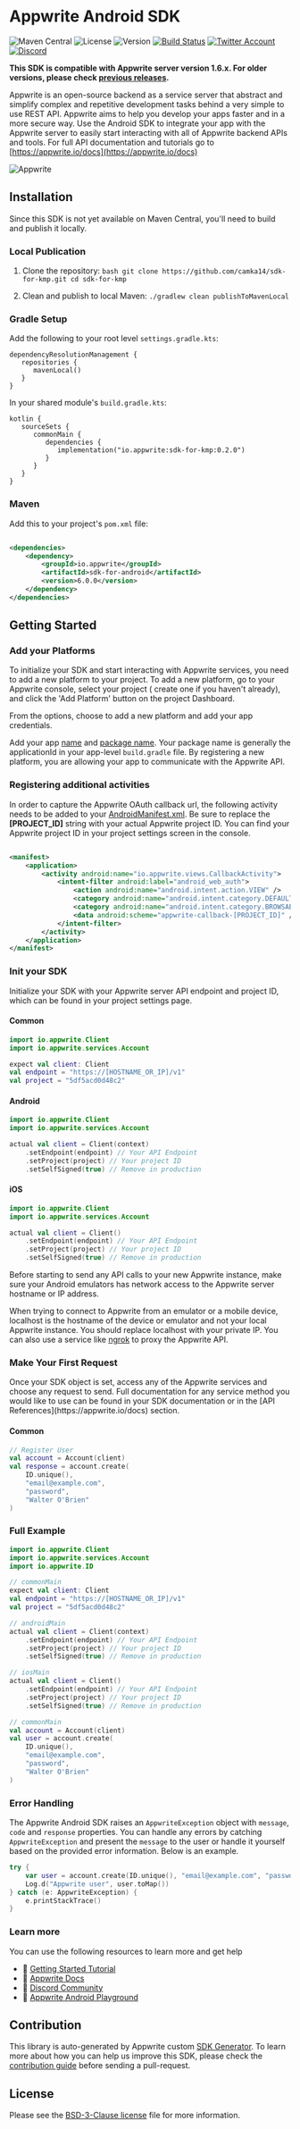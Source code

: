 # Appwrite Android SDK

![Maven Central](https://img.shields.io/maven-central/v/io.appwrite/sdk-for-android.svg?color=green&style=flat-square)
![License](https://img.shields.io/github/license/appwrite/sdk-for-android.svg?style=flat-square)
![Version](https://img.shields.io/badge/api%20version-1.6.0-blue.svg?style=flat-square)
[![Build Status](https://img.shields.io/travis/com/appwrite/sdk-generator?style=flat-square)](https://travis-ci.com/appwrite/sdk-generator)
[![Twitter Account](https://img.shields.io/twitter/follow/appwrite?color=00acee&label=twitter&style=flat-square)](https://twitter.com/appwrite)
[![Discord](https://img.shields.io/discord/564160730845151244?label=discord&style=flat-square)](https://appwrite.io/discord)

**This SDK is compatible with Appwrite server version 1.6.x. For older versions, please
check [previous releases](https://github.com/appwrite/sdk-for-android/releases).**

Appwrite is an open-source backend as a service server that abstract and simplify complex and
repetitive development tasks behind a very simple to use REST API. Appwrite aims to help you develop
your apps faster and in a more secure way. Use the Android SDK to integrate your app with the
Appwrite server to easily start interacting with all of Appwrite backend APIs and tools. For full
API documentation and tutorials go to [https://appwrite.io/docs](https://appwrite.io/docs)

![Appwrite](https://github.com/appwrite/appwrite/raw/main/public/images/github.png)

## Installation

Since this SDK is not yet available on Maven Central, you'll need to build and publish it
locally.

### Local Publication

1. Clone the repository:
   ```bash git clone https://github.com/camka14/sdk-for-kmp.git cd sdk-for-kmp ```

2. Clean and publish to local Maven:
    ```./gradlew clean publishToMavenLocal ```
### Gradle Setup
Add the following to your root level `settings.gradle.kts`:

```
dependencyResolutionManagement {
   repositories {
      mavenLocal()
   }
}
```

In your shared module's `build.gradle.kts`:

```
kotlin {
   sourceSets {
      commonMain {
         dependencies {
            implementation("io.appwrite:sdk-for-kmp:0.2.0")
         }
      }
   }
}
```

### Maven

Add this to your project's `pom.xml` file:

```xml

<dependencies>
    <dependency>
        <groupId>io.appwrite</groupId>
        <artifactId>sdk-for-android</artifactId>
        <version>6.0.0</version>
    </dependency>
</dependencies>
```

## Getting Started

### Add your Platforms

To initialize your SDK and start interacting with Appwrite services, you need to add a new
platform to your project. To add a new platform, go to your Appwrite console, select your project (
create one if you haven't already), and click the 'Add Platform' button on the project Dashboard.

From the options, choose to add a new platform and add your app credentials.

Add your app <u>name</u> and <u>package name</u>. Your package name is generally the applicationId
in your app-level `build.gradle` file. By registering a new platform, you are allowing your app to
communicate with the Appwrite API.

### Registering additional activities

In order to capture the Appwrite OAuth callback url, the following activity needs to be added to
your [AndroidManifest.xml](https://github.com/appwrite/playground-for-android/blob/master/app/src/main/AndroidManifest.xml).
Be sure to replace the **[PROJECT_ID]** string with your actual Appwrite project ID. You can find
your Appwrite project ID in your project settings screen in the console.

```xml

<manifest>
    <application>
        <activity android:name="io.appwrite.views.CallbackActivity">
            <intent-filter android:label="android_web_auth">
                <action android:name="android.intent.action.VIEW" />
                <category android:name="android.intent.category.DEFAULT" />
                <category android:name="android.intent.category.BROWSABLE" />
                <data android:scheme="appwrite-callback-[PROJECT_ID]" />
            </intent-filter>
        </activity>
    </application>
</manifest>
```

### Init your SDK

<p>Initialize your SDK with your Appwrite server API endpoint and project ID, which can be found in your project settings page.

#### Common

```kotlin
import io.appwrite.Client
import io.appwrite.services.Account

expect val client: Client
val endpoint = "https://[HOSTNAME_OR_IP]/v1"
val project = "5df5acd0d48c2"
```

#### Android

```kotlin
import io.appwrite.Client
import io.appwrite.services.Account

actual val client = Client(context)
    .setEndpoint(endpoint) // Your API Endpoint
    .setProject(project) // Your project ID
    .setSelfSigned(true) // Remove in production
```

#### iOS

```kotlin
import io.appwrite.Client
import io.appwrite.services.Account

actual val client = Client()
    .setEndpoint(endpoint) // Your API Endpoint
    .setProject(project) // Your project ID
    .setSelfSigned(true) // Remove in production
```

Before starting to send any API calls to your new Appwrite instance, make sure your Android
emulators has network access to the Appwrite server hostname or IP address.

When trying to connect to Appwrite from an emulator or a mobile device, localhost is the hostname of
the device or emulator and not your local Appwrite instance. You should replace localhost with your
private IP. You can also use a service like [ngrok](https://ngrok.com/) to proxy the Appwrite API.

### Make Your First Request

<p>Once your SDK object is set, access any of the Appwrite services and choose any request to send. Full documentation for any service method you would like to use can be found in your SDK documentation or in the [API References](https://appwrite.io/docs) section.

#### Common

```kotlin
// Register User
val account = Account(client)
val response = account.create(
    ID.unique(),
    "email@example.com",
    "password",
    "Walter O'Brien"
)
```

### Full Example

```kotlin
import io.appwrite.Client
import io.appwrite.services.Account
import io.appwrite.ID

// commonMain
expect val client: Client
val endpoint = "https://[HOSTNAME_OR_IP]/v1"
val project = "5df5acd0d48c2"

// androidMain
actual val client = Client(context)
    .setEndpoint(endpoint) // Your API Endpoint
    .setProject(project) // Your project ID
    .setSelfSigned(true) // Remove in production

// iosMain
actual val client = Client()
    .setEndpoint(endpoint) // Your API Endpoint
    .setProject(project) // Your project ID
    .setSelfSigned(true) // Remove in production

// commonMain
val account = Account(client)
val user = account.create(
    ID.unique(),
    "email@example.com",
    "password",
    "Walter O'Brien"
)
```

### Error Handling

The Appwrite Android SDK raises an `AppwriteException` object with `message`, `code` and `response`
properties. You can handle any errors by catching `AppwriteException` and present the `message` to
the user or handle it yourself based on the provided error information. Below is an example.

```kotlin
try {
    var user = account.create(ID.unique(), "email@example.com", "password", "Walter O'Brien")
    Log.d("Appwrite user", user.toMap())
} catch (e: AppwriteException) {
    e.printStackTrace()
}
```

### Learn more

You can use the following resources to learn more and get help

- 🚀 [Getting Started Tutorial](https://appwrite.io/docs/getting-started-for-android)
- 📜 [Appwrite Docs](https://appwrite.io/docs)
- 💬 [Discord Community](https://appwrite.io/discord)
- 🚂 [Appwrite Android Playground](https://github.com/appwrite/playground-for-android)

## Contribution

This library is auto-generated by Appwrite
custom [SDK Generator](https://github.com/appwrite/sdk-generator). To learn more about how you can
help us improve this SDK, please check
the [contribution guide](https://github.com/appwrite/sdk-generator/blob/master/CONTRIBUTING.md)
before sending a pull-request.

## License

Please see
the [BSD-3-Clause license](https://raw.githubusercontent.com/appwrite/appwrite/master/LICENSE) file
for more information.
